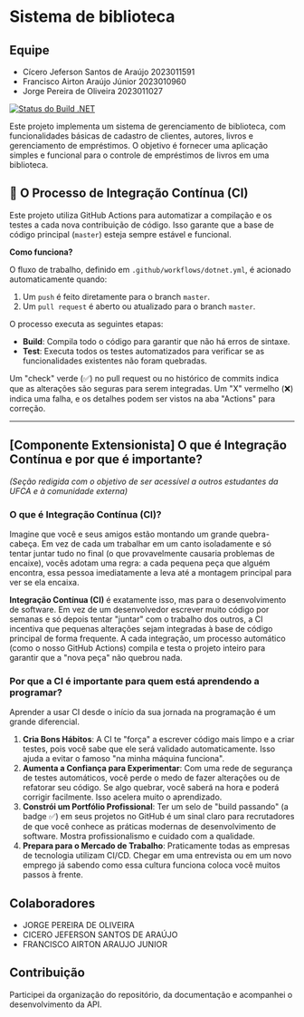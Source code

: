 # Sistema de biblioteca

## Equipe
<ul>
  <li>Cícero Jeferson Santos de Araújo 2023011591</li>
  <li>Francisco Airton Araújo Júnior 2023010960</li>
  <li>Jorge Pereira de Oliveira 2023011027</li>
</ul>

[![Status do Build .NET](https://github.com/Jpereira29/sistema-biblioteca-api/actions/workflows/dotnet.yml/badge.svg)](https://github.com/Jpereira29/sistema-biblioteca-api/actions)

Este projeto implementa um sistema de gerenciamento de biblioteca, com funcionalidades básicas de cadastro de clientes, autores, livros e gerenciamento de empréstimos. O objetivo é fornecer uma aplicação simples e funcional para o controle de empréstimos de livros em uma biblioteca.

## 🚀 O Processo de Integração Contínua (CI)

Este projeto utiliza GitHub Actions para automatizar a compilação e os testes a cada nova contribuição de código. Isso garante que a base de código principal (`master`) esteja sempre estável e funcional.

**Como funciona?**

O fluxo de trabalho, definido em `.github/workflows/dotnet.yml`, é acionado automaticamente quando:
1.  Um `push` é feito diretamente para o branch `master`.
2.  Um `pull request` é aberto ou atualizado para o branch `master`.

O processo executa as seguintes etapas:
- **Build**: Compila todo o código para garantir que não há erros de sintaxe.
- **Test**: Executa todos os testes automatizados para verificar se as funcionalidades existentes não foram quebradas.

Um "check" verde (✅) no pull request ou no histórico de commits indica que as alterações são seguras para serem integradas. Um "X" vermelho (❌) indica uma falha, e os detalhes podem ser vistos na aba "Actions" para correção.

---

## [Componente Extensionista] O que é Integração Contínua e por que é importante?

*(Seção redigida com o objetivo de ser acessível a outros estudantes da UFCA e à comunidade externa)*

### O que é Integração Contínua (CI)?

Imagine que você e seus amigos estão montando um grande quebra-cabeça. Em vez de cada um trabalhar em um canto isoladamente e só tentar juntar tudo no final (o que provavelmente causaria problemas de encaixe), vocês adotam uma regra: a cada pequena peça que alguém encontra, essa pessoa imediatamente a leva até a montagem principal para ver se ela encaixa.

**Integração Contínua (CI)** é exatamente isso, mas para o desenvolvimento de software. Em vez de um desenvolvedor escrever muito código por semanas e só depois tentar "juntar" com o trabalho dos outros, a CI incentiva que pequenas alterações sejam integradas à base de código principal de forma frequente. A cada integração, um processo automático (como o nosso GitHub Actions) compila e testa o projeto inteiro para garantir que a "nova peça" não quebrou nada.

### Por que a CI é importante para quem está aprendendo a programar?

Aprender a usar CI desde o início da sua jornada na programação é um grande diferencial.

1.  **Cria Bons Hábitos**: A CI te "força" a escrever código mais limpo e a criar testes, pois você sabe que ele será validado automaticamente. Isso ajuda a evitar o famoso "na minha máquina funciona".
2.  **Aumenta a Confiança para Experimentar**: Com uma rede de segurança de testes automáticos, você perde o medo de fazer alterações ou de refatorar seu código. Se algo quebrar, você saberá na hora e poderá corrigir facilmente. Isso acelera muito o aprendizado.
3.  **Constrói um Portfólio Profissional**: Ter um selo de "build passando" (a badge ✅) em seus projetos no GitHub é um sinal claro para recrutadores de que você conhece as práticas modernas de desenvolvimento de software. Mostra profissionalismo e cuidado com a qualidade.
4.  **Prepara para o Mercado de Trabalho**: Praticamente todas as empresas de tecnologia utilizam CI/CD. Chegar em uma entrevista ou em um novo emprego já sabendo como essa cultura funciona coloca você muitos passos à frente.

## Colaboradores

-  JORGE PEREIRA DE OLIVEIRA 
- CICERO JEFERSON SANTOS DE ARAÚJO 
- FRANCISCO AIRTON ARAUJO JUNIOR 

## Contribuição

Participei da organização do repositório, da documentação e acompanhei o desenvolvimento da API.


